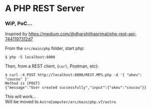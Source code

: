 # A PHP REST Server

### WiP, PoC...

Inspired by https://medium.com/@dharshithasrimal/php-rest-api-7441197312d7


From the `src/main/php` folder, start php:
```
$ php -S localhost:8000
```

Then, from a REST client, (`curl`, Postman, etc):
```
$ curl -X POST http://localhost:8000/REST.MPS.php -d '{ "akeu": "coucou" }'
Method is [POST]
{"message":"User created successfully","input":{"akeu":"coucou"}}
```

This will work...  
Will be moved to `AstroComputer/arc/main/php.v7/astro`.